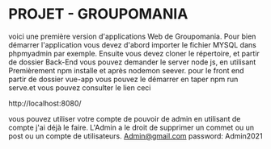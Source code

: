# PROJET - GROUPOMANIA


voici une première version d'applications Web de Groupomania.
Pour bien démarrer l'application vous devez d'abord importer le fichier MYSQL dans phpmyadmin par exemple.
Ensuite vous devez cloner le répertoire, et partir de dossier Back-End vous pouvez demander le server node js,
en utilisant Premièrement npm installe et après nodemon seever.
pour le front end partir de dossier vue-app vous pouvez le démarrer en taper npm run serve.et vous pouvez consulter le lien ceci

http://localhost:8080/

vous pouvez utiliser votre compte de pouvoir de admin en utilisant de compte j'ai déjà le faire.
L'Admin a le droit de supprimer un commet ou un post ou un compte de utilisateurs.
Admin@gmail.com
password: Admin2021
